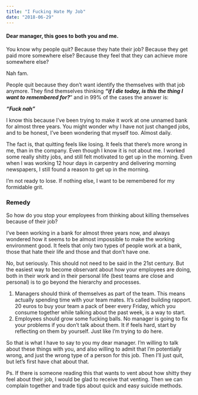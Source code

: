 ```yaml
---
title: "I Fucking Hate My Job"
date: "2018-06-29"
---
```


#### Dear manager, this goes to both you and me.

You know why people quit? Because they hate their job? Because they get paid more somewhere else? Because they feel that they can achieve more somewhere else?

Nah fam.

People quit because they don’t want identify the themselves with that job anymore. They find themselves thinking **_“if I die today, is this the thing I want to remembered for?_**” and in 99% of the cases the answer is:

**_“Fuck nah”_**

I know this because I’ve been trying to make it work at one unnamed bank for almost three years. You might wonder why I have not just changed jobs, and to be honest, I’ve been wondering that myself too. Almost daily.

The fact is, that quitting feels like losing. It feels that there’s more wrong in me, than in the company. Even though I know it is not about me. I worked some really shitty jobs, and still felt motivated to get up in the morning. Even when I was working 12 hour days in carpentry and delivering morning newspapers, I still found a reason to get up in the morning.

I’m not ready to lose. If nothing else, I want to be remembered for my formidable grit.

### Remedy

So how do you stop your employees from thinking about killing themselves because of their job?

I’ve been working in a bank for almost three years now, and always wondered how it seems to be almost impossible to make the working environment good. It feels that only two types of people work at a bank, those that hate their life and those and that don’t have one.

No, but seriously. This should not need to be said in the 21st century. But the easiest way to become observant about how your employees are doing, both in their work and in their personal life (best teams are close and personal) is to go beyond the hierarchy and processes.

1. Managers should think of themselves as part of the team. This means actually spending time with your team mates. It’s called building rapport. 20 euros to buy your team a pack of beer every Friday, which you consume together while talking about the past week, is a way to start.
2. Employees should grow some fucking balls. No manager is going to fix your problems if you don’t talk about them. It if feels hard, start by reflecting on them by yourself. Just like I’m trying to do here.

So that is what I have to say to you my dear manager. I’m willing to talk about these things with you, and also willing to admit that I’m potentially wrong, and just the wrong type of a person for this job. Then I’ll just quit, but let’s first have chat about that.

Ps. If there is someone reading this that wants to vent about how shitty they feel about their job, I would be glad to receive that venting. Then we can complain together and trade tips about quick and easy suicide methods.
